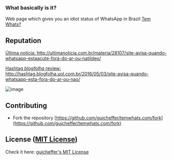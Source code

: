 ### What basically is it?
Web page which gives you an idiot status of WhatsApp in Brazil [Tem Whats?](http://temwhats.com/)

## Reputation
<a href="http://ultimanoticia.com.br/materia/28107/site-avisa-quando-whatsapp-estaacute-fora-do-ar-ou-natildeo/" target="_blank">Última notícia: http://ultimanoticia.com.br/materia/28107/site-avisa-quando-whatsapp-estaacute-fora-do-ar-ou-natildeo/</a>

<a href="http://hashtag.blogfolha.uol.com.br/2016/05/03/site-avisa-quando-whatsapp-esta-fora-do-ar-ou-nao/" target="_blank">Hashtag *blogfolha* review: http://hashtag.blogfolha.uol.com.br/2016/05/03/site-avisa-quando-whatsapp-esta-fora-do-ar-ou-nao/</a>

![image](https://cloud.githubusercontent.com/assets/5280832/15032355/5ba48612-1236-11e6-8d9e-275323441504.png)

## Contributing

- Fork the repository [https://github.com/guicheffer/temwhats.com/fork](https://github.com/guicheffer/temwhats.com/fork)

## License ([MIT License](http://choosealicense.com/licenses/mit/))

Check it here: <a href="http://guicheffer.mit-license.org/" target="_blank">guicheffer's MIT License</a>
